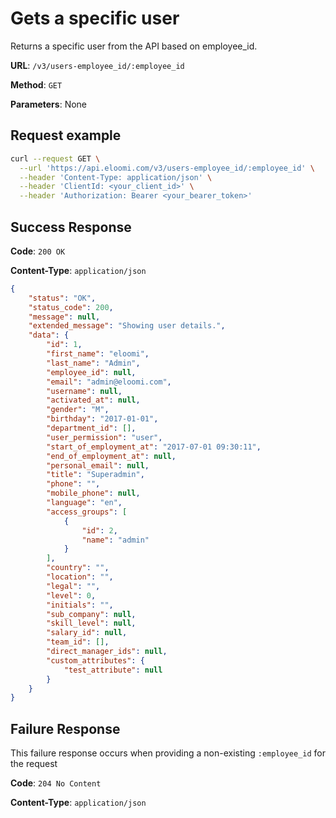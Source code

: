 # Gets a specific user
Returns a specific user from the API based on employee_id.

**URL**: `/v3/users-employee_id/:employee_id`

**Method**: `GET`

**Parameters**: None

## Request example
```bash
curl --request GET \
  --url 'https://api.eloomi.com/v3/users-employee_id/:employee_id' \
  --header 'Content-Type: application/json' \
  --header 'ClientId: <your_client_id>' \
  --header 'Authorization: Bearer <your_bearer_token>'
```

## Success Response
**Code**: `200 OK`

**Content-Type**: `application/json`

```json
{
    "status": "OK",
    "status_code": 200,
    "message": null,
    "extended_message": "Showing user details.",
    "data": {
        "id": 1,
        "first_name": "eloomi",
        "last_name": "Admin",
        "employee_id": null,
        "email": "admin@eloomi.com",
        "username": null,
        "activated_at": null,
        "gender": "M",
        "birthday": "2017-01-01",
        "department_id": [],
        "user_permission": "user",
        "start_of_employment_at": "2017-07-01 09:30:11",
        "end_of_employment_at": null,
        "personal_email": null,
        "title": "Superadmin",
        "phone": "",
        "mobile_phone": null,
        "language": "en",
        "access_groups": [
            {
                "id": 2,
                "name": "admin"
            }
        ],
        "country": "",
        "location": "",
        "legal": "",
        "level": 0,
        "initials": "",
        "sub_company": null,
        "skill_level": null,
        "salary_id": null,
        "team_id": [],
        "direct_manager_ids": null,
        "custom_attributes": {
            "test_attribute": null
        }
    }
}
```
## Failure Response
This failure response occurs when providing a non-existing `:employee_id` for the request

**Code**: `204 No Content`

**Content-Type**: `application/json`
